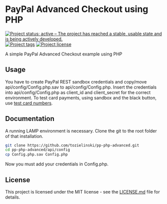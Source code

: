 # PayPal Advanced Checkout using PHP
[![Project status: active – The project has reached a stable, usable state and is being actively developed.](https://www.repostatus.org/badges/latest/active.svg)](https://www.repostatus.org/#active)
[![Project tags](https://img.shields.io/github/v/tag/tozielinski/pp-php-advanced?logo=github)](https://github.com/tozielinski/pp-php-advanced/tags)
[![Project license](https://img.shields.io/github/license/tozielinski/pp-php-advanced?logo=github)](https://github.com/tozielinski/pp-php-advanced/blob/main/LICENSE)
<!-- [![Project contributors](https://img.shields.io/github/contributors/tozielinski/pp-php-sdk-example?logo=github)](https://github.com/tozielinski/pp-php-sdk-example/graphs/contributors) -->
<!-- [![Project build Status](https://badges.netlify.com/api/docsydocs.svg?branch=main)](https://app.netlify.com/sites/docsydocs/deploys) -->
A simple PayPal Advanced Checkout example using PHP

## Usage

You have to create PayPal REST sandbox credentials and copy/move api/config/Config.php.sav to api/config/Config.php. Insert the credentials into api/config/Config.php as client_id and client_secret for the correct environment. To test card payments, using sandbox and the black button, use [test card numbers](https://docs.adyen.com/development-resources/testing/test-card-numbers/).

## Documentation

A running LAMP environment is necessary. Clone the git to the root folder of that installation.
```sh
git clone https://github.com/tozielinski/pp-php-advanced.git
cd pp-php-advanced/api/config
cp Config.php.sav Config.php
```
Now you must add your credentials in Config.php.

## License

This project is licensed under the MIT license - see the [LICENSE.md](https://github.com/tozielinski/pp-php-advanced/blob/main/LICENSE) file for details.

